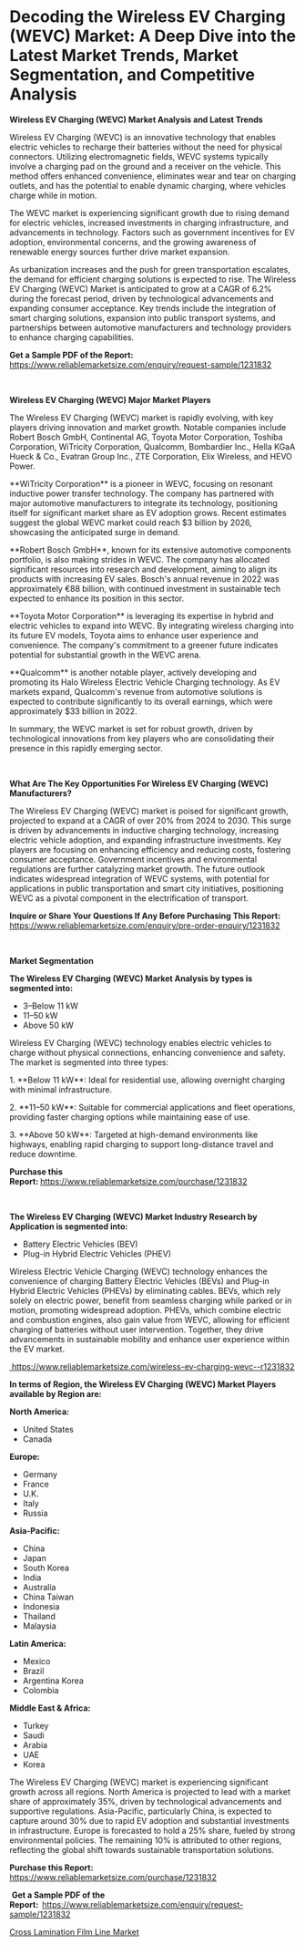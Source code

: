 <p><h1>Decoding the Wireless EV Charging (WEVC) Market: A Deep Dive into the Latest Market Trends, Market Segmentation, and Competitive Analysis</h1></p><p><strong>Wireless EV Charging (WEVC) Market Analysis and Latest Trends</strong></p>
<p><p>Wireless EV Charging (WEVC) is an innovative technology that enables electric vehicles to recharge their batteries without the need for physical connectors. Utilizing electromagnetic fields, WEVC systems typically involve a charging pad on the ground and a receiver on the vehicle. This method offers enhanced convenience, eliminates wear and tear on charging outlets, and has the potential to enable dynamic charging, where vehicles charge while in motion.</p><p>The WEVC market is experiencing significant growth due to rising demand for electric vehicles, increased investments in charging infrastructure, and advancements in technology. Factors such as government incentives for EV adoption, environmental concerns, and the growing awareness of renewable energy sources further drive market expansion. </p><p>As urbanization increases and the push for green transportation escalates, the demand for efficient charging solutions is expected to rise. The Wireless EV Charging (WEVC) Market is anticipated to grow at a CAGR of 6.2% during the forecast period, driven by technological advancements and expanding consumer acceptance. Key trends include the integration of smart charging solutions, expansion into public transport systems, and partnerships between automotive manufacturers and technology providers to enhance charging capabilities.</p></p>
<p><strong>Get a Sample PDF of the Report:&nbsp;</strong> <a href="https://www.reliablemarketsize.com/enquiry/request-sample/1231832?utm_campaign=3194&utm_medium=2&utm_source=Github&utm_content=ia&utm_term=11042025&utm_id=wireless-ev-charging-wevc">https://www.reliablemarketsize.com/enquiry/request-sample/1231832</a></p>
<p>&nbsp;</p>
<p><strong>Wireless EV Charging (WEVC) Major Market Players</strong></p>
<p><p>The Wireless EV Charging (WEVC) market is rapidly evolving, with key players driving innovation and market growth. Notable companies include Robert Bosch GmbH, Continental AG, Toyota Motor Corporation, Toshiba Corporation, WiTricity Corporation, Qualcomm, Bombardier Inc., Hella KGaA Hueck & Co., Evatran Group Inc., ZTE Corporation, Elix Wireless, and HEVO Power.</p><p>**WiTricity Corporation** is a pioneer in WEVC, focusing on resonant inductive power transfer technology. The company has partnered with major automotive manufacturers to integrate its technology, positioning itself for significant market share as EV adoption grows. Recent estimates suggest the global WEVC market could reach $3 billion by 2026, showcasing the anticipated surge in demand.</p><p>**Robert Bosch GmbH**, known for its extensive automotive components portfolio, is also making strides in WEVC. The company has allocated significant resources into research and development, aiming to align its products with increasing EV sales. Bosch's annual revenue in 2022 was approximately €88 billion, with continued investment in sustainable tech expected to enhance its position in this sector.</p><p>**Toyota Motor Corporation** is leveraging its expertise in hybrid and electric vehicles to expand into WEVC. By integrating wireless charging into its future EV models, Toyota aims to enhance user experience and convenience. The company's commitment to a greener future indicates potential for substantial growth in the WEVC arena.</p><p>**Qualcomm** is another notable player, actively developing and promoting its Halo Wireless Electric Vehicle Charging technology. As EV markets expand, Qualcomm's revenue from automotive solutions is expected to contribute significantly to its overall earnings, which were approximately $33 billion in 2022.</p><p>In summary, the WEVC market is set for robust growth, driven by technological innovations from key players who are consolidating their presence in this rapidly emerging sector.</p></p>
<p>&nbsp;</p>
<p><strong>What Are The Key Opportunities For Wireless EV Charging (WEVC) Manufacturers?</strong></p>
<p><p>The Wireless EV Charging (WEVC) market is poised for significant growth, projected to expand at a CAGR of over 20% from 2024 to 2030. This surge is driven by advancements in inductive charging technology, increasing electric vehicle adoption, and expanding infrastructure investments. Key players are focusing on enhancing efficiency and reducing costs, fostering consumer acceptance. Government incentives and environmental regulations are further catalyzing market growth. The future outlook indicates widespread integration of WEVC systems, with potential for applications in public transportation and smart city initiatives, positioning WEVC as a pivotal component in the electrification of transport.</p></p>
<p><strong>Inquire or Share Your Questions If Any Before Purchasing This Report:</strong> <a href="https://www.reliablemarketsize.com/enquiry/pre-order-enquiry/1231832?utm_campaign=3194&utm_medium=2&utm_source=Github&utm_content=ia&utm_term=11042025&utm_id=wireless-ev-charging-wevc">https://www.reliablemarketsize.com/enquiry/pre-order-enquiry/1231832</a></p>
<p>&nbsp;</p>
<p><strong>Market Segmentation</strong></p>
<p><strong>The Wireless EV Charging (WEVC) Market Analysis by types is segmented into:</strong></p>
<p><ul><li>3–Below 11 kW</li><li>11–50 kW</li><li>Above 50 kW</li></ul></p>
<p><p>Wireless EV Charging (WEVC) technology enables electric vehicles to charge without physical connections, enhancing convenience and safety. The market is segmented into three types: </p><p>1. **Below 11 kW**: Ideal for residential use, allowing overnight charging with minimal infrastructure. </p><p>2. **11–50 kW**: Suitable for commercial applications and fleet operations, providing faster charging options while maintaining ease of use. </p><p>3. **Above 50 kW**: Targeted at high-demand environments like highways, enabling rapid charging to support long-distance travel and reduce downtime.</p></p>
<p><strong>Purchase this Report:&nbsp;</strong><a href="https://www.reliablemarketsize.com/purchase/1231832?utm_campaign=3194&utm_medium=2&utm_source=Github&utm_content=ia&utm_term=11042025&utm_id=wireless-ev-charging-wevc">https://www.reliablemarketsize.com/purchase/1231832</a></p>
<p>&nbsp;</p>
<p><strong>The Wireless EV Charging (WEVC) Market Industry Research by Application is segmented into:</strong></p>
<p><ul><li>Battery Electric Vehicles (BEV)</li><li>Plug-in Hybrid Electric Vehicles (PHEV)</li></ul></p>
<p><p>Wireless Electric Vehicle Charging (WEVC) technology enhances the convenience of charging Battery Electric Vehicles (BEVs) and Plug-in Hybrid Electric Vehicles (PHEVs) by eliminating cables. BEVs, which rely solely on electric power, benefit from seamless charging while parked or in motion, promoting widespread adoption. PHEVs, which combine electric and combustion engines, also gain value from WEVC, allowing for efficient charging of batteries without user intervention. Together, they drive advancements in sustainable mobility and enhance user experience within the EV market.</p></p>
<p><a href="https://www.reliablemarketsize.com/wireless-ev-charging-wevc--r1231832?utm_campaign=3194&utm_medium=2&utm_source=Github&utm_content=ia&utm_term=11042025&utm_id=wireless-ev-charging-wevc">&nbsp;https://www.reliablemarketsize.com/wireless-ev-charging-wevc--r1231832</a></p>
<p><strong>In terms of Region, the Wireless EV Charging (WEVC) Market Players available by Region are:</strong></p>
<p>
    <p> <strong> North America: </strong>
        <ul>
            <li>United States</li>
            <li>Canada</li>
        </ul>
        </p> 
    <p> <strong> Europe: </strong>
        <ul>
            <li>Germany</li>
            <li>France</li>
            <li>U.K.</li>
            <li>Italy</li>
            <li>Russia</li>
        </ul>
        </p> 
    <p> <strong> Asia-Pacific: </strong>
        <ul>
            <li>China</li>
            <li>Japan</li>
            <li>South Korea</li>
            <li>India</li>
            <li>Australia</li>
            <li>China Taiwan</li>
            <li>Indonesia</li>
            <li>Thailand</li>
            <li>Malaysia</li>
        </ul>
        </p> 
    <p> <strong> Latin America: </strong>
        <ul>
            <li>Mexico</li>
            <li>Brazil</li>
            <li>Argentina Korea</li>
            <li>Colombia</li>
        </ul>
        </p> 
    <p> <strong> Middle East & Africa: </strong>
        <ul>
            <li>Turkey</li>
            <li>Saudi</li>
            <li>Arabia</li>
            <li>UAE</li>
            <li>Korea</li>
        </ul>
    </p>
    </p>
<p><p>The Wireless EV Charging (WEVC) market is experiencing significant growth across all regions. North America is projected to lead with a market share of approximately 35%, driven by technological advancements and supportive regulations. Asia-Pacific, particularly China, is expected to capture around 30% due to rapid EV adoption and substantial investments in infrastructure. Europe is forecasted to hold a 25% share, fueled by strong environmental policies. The remaining 10% is attributed to other regions, reflecting the global shift towards sustainable transportation solutions.</p></p>
<p><strong>Purchase this Report: </strong><a href="https://www.reliablemarketsize.com/purchase/1231832?utm_campaign=3194&utm_medium=2&utm_source=Github&utm_content=ia&utm_term=11042025&utm_id=wireless-ev-charging-wevc">https://www.reliablemarketsize.com/purchase/1231832</a></p>
<p>&nbsp;<strong>Get a Sample PDF of the Report:&nbsp;&nbsp;</strong><a href="https://www.reliablemarketsize.com/enquiry/request-sample/1231832?utm_campaign=3194&utm_medium=2&utm_source=Github&utm_content=ia&utm_term=11042025&utm_id=wireless-ev-charging-wevc">https://www.reliablemarketsize.com/enquiry/request-sample/1231832</a></p>
<p><strong></strong></p>
<p><p><a href="https://github.com/okornevonywx/Market-Research-Report-List-1/blob/main/cross-lamination-film-line-market.md?utm_campaign=3194&utm_medium=2&utm_source=Github&utm_content=ia&utm_term=11042025&utm_id=wireless-ev-charging-wevc">Cross Lamination Film Line Market</a></p></p>